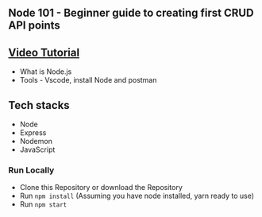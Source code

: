 ## Node 101 - Beginner guide to creating first CRUD API points

## [Video Tutorial](https://youtu.be/gIuuaamCM0s)

- What is Node.js
- Tools - Vscode, install Node and postman

## Tech stacks
- Node
- Express
- Nodemon
- JavaScript

### Run Locally

- Clone this Repository or download the Repository
- Run `npm install` (Assuming you have node installed, yarn ready to use)
- Run `npm start`
